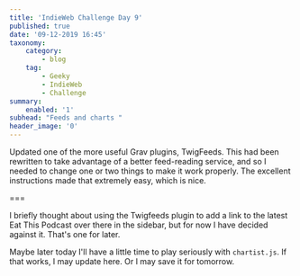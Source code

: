 ```yaml
---
title: 'IndieWeb Challenge Day 9'
published: true
date: '09-12-2019 16:45'
taxonomy:
    category:
        - blog
    tag:
        - Geeky
        - IndieWeb
        - Challenge
summary:
    enabled: '1'
subhead: "Feeds and charts "
header_image: '0'
--- 
```


Updated one of the more useful Grav plugins, TwigFeeds. This had been rewritten to take advantage of a better feed-reading service, and so I needed to change one or two things to make it work properly. The excellent instructions made that extremely easy, which is nice.

===

I briefly thought about using the Twigfeeds plugin to add a link to the latest Eat This Podcast over there in the sidebar, but for now I have decided against it. That's one for later.

Maybe later today I'll have a little time to play seriously with `chartist.js`. If that works, I may update here. Or I may save it for tomorrow.
